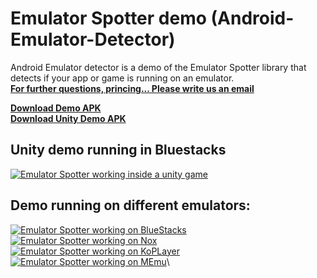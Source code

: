 # Emulator Spotter demo (Android-Emulator-Detector)
Android Emulator detector is a demo of the Emulator Spotter library that detects if your app or game is running on an emulator.\
[**For further questions, princing... Please write us an email**](emulator_spotter@protonmail.com)

[**Download Demo APK**](https://github.com/felHR85/Android-Emulator-Detector/releases/download/1.3/app-release.apk)\
[**Download Unity Demo APK**](https://github.com/felHR85/Android-Emulator-Detector/releases/download/Unity/FpsAndroid.apk)

Unity demo running in Bluestacks
------------------------------------
[![Emulator Spotter working inside a unity game](https://img.youtube.com/vi/Mrhs1XUM8-k/0.jpg)](https://youtu.be/Mrhs1XUM8-k)

Demo running on different emulators:
------------------------------------
[![Emulator Spotter working on BlueStacks](https://img.youtube.com/vi/q91CJHApy_c/0.jpg)](https://youtu.be/q91CJHApy_c)\
[![Emulator Spotter working on Nox](https://img.youtube.com/vi/KH6WKVlM0tw/0.jpg)](https://youtu.be/KH6WKVlM0tw)\
[![Emulator Spotter working on KoPLayer](https://img.youtube.com/vi/0uy8dCvYeX4/0.jpg)](https://youtu.be/0uy8dCvYeX4)\
[![Emulator Spotter working on MEmu](https://img.youtube.com/vi/gzkCB-dNifA/0.jpg)](https://youtu.be/gzkCB-dNifA)\
